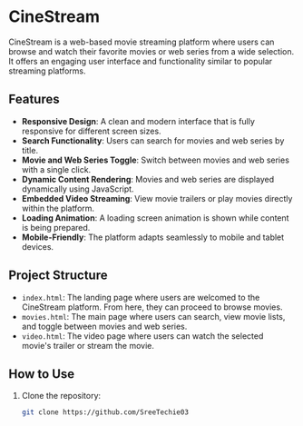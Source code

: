 # CineStream

CineStream is a web-based movie streaming platform where users can browse and watch their favorite movies or web series from a wide selection. It offers an engaging user interface and functionality similar to popular streaming platforms. 

## Features

- **Responsive Design**: A clean and modern interface that is fully responsive for different screen sizes.
- **Search Functionality**: Users can search for movies and web series by title.
- **Movie and Web Series Toggle**: Switch between movies and web series with a single click.
- **Dynamic Content Rendering**: Movies and web series are displayed dynamically using JavaScript.
- **Embedded Video Streaming**: View movie trailers or play movies directly within the platform.
- **Loading Animation**: A loading screen animation is shown while content is being prepared.
- **Mobile-Friendly**: The platform adapts seamlessly to mobile and tablet devices.

## Project Structure

- `index.html`: The landing page where users are welcomed to the CineStream platform. From here, they can proceed to browse movies.
- `movies.html`: The main page where users can search, view movie lists, and toggle between movies and web series.
- `video.html`: The video page where users can watch the selected movie's trailer or stream the movie.

## How to Use

1. Clone the repository:
   ```bash
   git clone https://github.com/SreeTechie03
